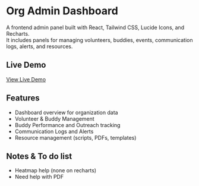 # Org Admin Dashboard

A frontend admin panel built with React, Tailwind CSS, Lucide Icons, and Recharts.  
It includes panels for managing volunteers, buddies, events, communication logs, alerts, and resources.

## Live Demo
[View Live Demo](YOUR_LIVE_LINK_HERE)

## Features
- Dashboard overview for organization data  
- Volunteer & Buddy Management  
- Buddy Performance and Outreach tracking  
- Communication Logs and Alerts  
- Resource management (scripts, PDFs, templates)

## Notes & To do list
- Heatmap help (none on recharts)
- Need help with PDF

